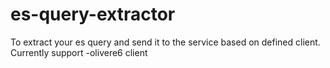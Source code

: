 # es-query-extractor
To extract your es query and send it to the service based on defined client.
Currently support
-olivere6 client
